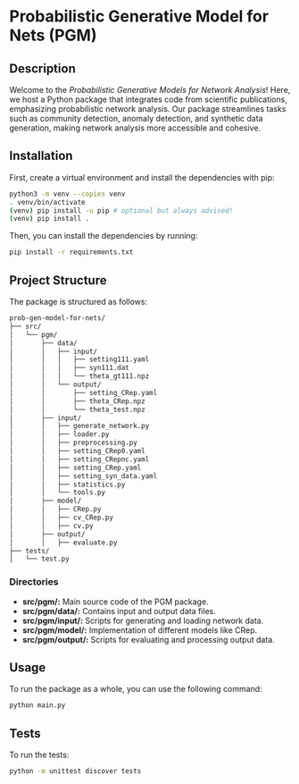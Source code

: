 # Probabilistic Generative Model for Nets (PGM)

## Description

Welcome to the _Probabilistic Generative Models for Network Analysis_! Here, we host a Python package that integrates code from scientific publications, emphasizing probabilistic network analysis. Our package streamlines tasks such as community detection, anomaly detection, and synthetic data generation, making network analysis more accessible and cohesive.


## Installation

First, create a virtual environment and install the dependencies with pip:

```bash
python3 -m venv --copies venv
. venv/bin/activate
(venv) pip install -u pip # optional but always advised!
(venv) pip install .
```
Then, you can install the dependencies by running:

```bash
pip install -r requirements.txt
```

## Project Structure

The package is structured as follows:

```bash
prob-gen-model-for-nets/
├── src/
│   └── pgm/
│       ├── data/
│       │   ├── input/
│       │   │   ├── setting111.yaml
│       │   │   ├── syn111.dat
│       │   │   └── theta_gt111.npz
│       │   └── output/
│       │       ├── setting_CRep.yaml
│       │       ├── theta_CRep.npz
│       │       └── theta_test.npz
│       ├── input/
│       │   ├── generate_network.py
│       │   ├── loader.py
│       │   ├── preprocessing.py
│       │   ├── setting_CRep0.yaml
│       │   ├── setting_CRepnc.yaml
│       │   ├── setting_CRep.yaml
│       │   ├── setting_syn_data.yaml
│       │   ├── statistics.py
│       │   └── tools.py
│       ├── model/
│       │   ├── CRep.py
│       │   ├── cv_CRep.py
│       │   ├── cv.py
│       ├── output/
│       │   ├── evaluate.py
├── tests/
│   └── test.py
```

### Directories

- **src/pgm/:** Main source code of the PGM package.
- **src/pgm/data/:** Contains input and output data files.
- **src/pgm/input/:** Scripts for generating and loading network data.
- **src/pgm/model/:** Implementation of different models like CRep.
- **src/pgm/output/:** Scripts for evaluating and processing output data.

## Usage

To run the package as a whole, you can use the following command:
```bash
python main.py
```

## Tests

To run the tests:

```bash
python -m unittest discover tests
```
